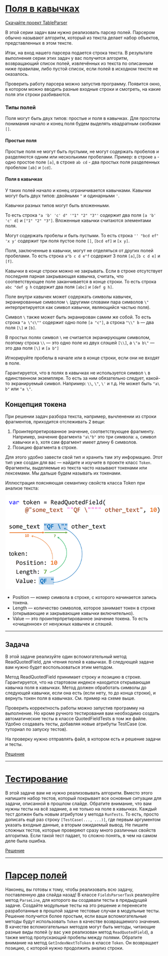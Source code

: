 # [Поля в кавычках](https://ulearn.me/course/basicprogramming/Praktika_Polya_v_kavychkakh__7a098f71-f436-436f-92ed-287d7b1bca3c)

[Скачайте проект TableParser](https://api.ulearn.me/slides/BasicProgramming/7a098f71-f436-436f-92ed-287d7b1bca3c/exercise/student-zip/TableParser.zip)

В этой серии задач вам нужно реализовать парсер полей.
Парсером обычно называют алгоритм, который из текста делает набор объектов, представленных в этом тексте.

Итак, на вход нашего парсера подается строка текста.
В результате выполнения серии этих задач у вас получится алгоритм, возвращающий список полей,
извлечённых из текста по описанным ниже правилам,
либо пустой список, если полей в исходном тексте не оказалось.

Проверить работу парсера можно запустив программу.
Появится окно, в котором можно вводить разные входные строки и смотреть, на какие поля эти строки разбиваются.


### Типы полей

Поля могут быть двух типов: простые и поля в кавычках.
Для простоты понимания начало и конец поля будем выделять квадратным скобками `[]`.


#### Простые поля

Простые поля не могут быть пустыми, не могут содержать пробелов и разделяются одним или несколькими пробелами.
Пример: в строке `a` - одно простое поле `[a]`, в строке `ab cd` - два простых поля разделенных пробелом `[ab]` и `[cd]`.


#### Поля в кавычках

У таких полей начало и конец ограничивается кавычками.
Кавычки могут быть двух типов: двойными `"` и одинарными `'`.

Кавычки разных типов могут быть вложенными.

То есть строка `"a 'b' 'c' d" '"1" "2" "3"'` содержит два поля `[a 'b' 'c' d]` и `["1" "2" "3"]`.
Вложенные кавычки считаются элементами поля.

Могут содержать пробелы и быть пустыми. То есть строка `'' "bcd ef" 'x y'` содержит три поля пустое поле `[]`, `[bcd ef]` и `[x y]`.

Поля, заключенные в кавычки, могут не отделяться от других полей пробелами.
То есть строка `a"b c d e"f` содержит 3 поля `[a]`,`[b c d e]` и `[f]`.

Кавычки в конце строки можно не закрывать.
Если в строке отсутствует последняя парная закрывающая кавычка, считать, что соответствующее поле заканчивается в конце строки.
То есть строка `abc "def g h` содержит два поля `[abc]` и `[def g h]`.

Поле внутри кавычек может содержать символы кавычек, экранированные символом `\`
(другими словами пара символов `\"` интерпретируется как символ кавычки, являющийся частью поля).

Символ `\` также может быть экранирован самим же собой. То есть строка `"a \"c\""` содержит одно поле `[a "c"]`, а строка `"\\" b` — два поля `[\]` и `[b]`.

В простых полях символ `\` не считается экранирующим символом, поэтому строка `\\` — это одно поле из двух слэшей `[\\]`, а `\"a b\"` — это два поля `[\]` и `[a b"]`

Игнорируйте пробелы в начале или в конце строки, если они не входят в поле.

Гарантируется, что в полях в кавычках не используется символ `\` в единственном экземпляре.
То есть за ним обязательно следует, какой-то экранируемый символ.
Например: `\\`, `\"`, `\'` и т.д. Не может быть `"a\ b"` или `"a \"`.


## Концепция токена

При решении задач разбора текста, например, вычленении из строки фрагментов, приходится отслеживать 2 вещи:

1. Проинтерпретированное значение, соответствующее фрагменту. Например, значение фрагмента `"a\"b"` это три символа: `a`, символ кавычки и `b`, хотя сам фрагмент имеет длину 6 символов.
2. Позицию фрагмента в строке.

Для этого удобно завести свой тип и хранить там эту информацию.
Этот тип уже создан для вас — найдите и изучите в проекте класс `Token`.
Фрагменты, выделяемые из текста часто называют токенами или лексемами. Мы дальше будем называть их токенами.

Иллюстрация поясняющая семантику свойств класса Token при анализе текста:

![example](res/Token.png)

* Position — номер символа в строке, с которого начинается запись токена.
* Length — количество символов, которое занимает токен в строке (открывающие и закрывающие кавычки включительно).
* Value — это проинтерпретированное значение токена. То есть «очищенное» от ненужных кавычек и слэшей.

---

## Задача

В этой задаче реализуйте один вспомогательный метод ReadQuotedField, для чтения полей в кавычках.
В следующей задаче вам нужно будет воспользоваться этим методом.

Метод ReadQuotedField принимает строку и позицию в строке.
Гарантируется, что на стартовом индексе находится открывающая кавычка поля в кавычках.
Метод должен обработать символы до следующей кавычки, если она есть (если нету, то до конца строки), и вернуть токен поля в кавычках.
См. пример на схеме выше.

Проверить корректность работы можно запустив программу на выполнение.
Но кроме ручного тестирования вам необходимо создать автоматические тесты в классе QuotedFieldTests в том же файле.
Удобно создавать тесты, добавляя новые атрибуты TestCase (см. туториал по запуску тестов).

На проверку нужно отправлять файл, в котором есть и решение задачи и тесты.

[Решение](QuotedFieldTask.cs)

---

# [Тестирование](https://ulearn.me/course/basicprogramming/Praktika_Testirovanie__b0d7bc0f-7309-4ff9-b472-2c19a57f25a4)

В этой задаче вам не нужно реализовывать алгоритм.
Вместо этого напишите набор тестов, который покрывает все основные ситуации для задачи, описанной в прошлом слайде.
Обратите внимание, что вам нужны тесты на всё задание, а не только на поле в кавычках.
Каждый тест должен быть новым атрибутом у метода `RunTests`.
То есть, просто дописать ещё раз строку `[TestCase(..., ...)]`, где первым аргументом указать входные данные, а вторым ожидаемый вывод.
Не пишите сложных тестов, которые проверяют сразу много различных свойств алгоритма.
Если такой тест падает, то сложно понять, в чем на самом деле была ошибка.

[Решение](TestingPracticeTests.cs)

---

# [Парсер полей](https://ulearn.me/course/basicprogramming/Praktika_Parser_poley__e5beecc5-2b45-4271-acdc-3ae0af775485)

Наконец, вы готовы к тому, чтобы реализовать всю задачу, поставленную два слайда назад!
В классе `FieldsParserTask` реализуйте метод `ParseLine`, для которого вы создавали тесты в предыдущей задаче.
Создайте модульные тесты на это решение и перенесите разработанные в прошлой задаче тестовые случаи в модульные тесты.
Решение получится более простым, если ваши вспомогательные методы будут использовать `Token` в качестве возвращаемого значения.
В качестве вспомогательных методов могут быть методы, читающие разные виды полей (у вас уже реализован метод `ReadQuotedField`),
а также метод пропускающий пробелы между полями.
Обратите внимание на метод `GetIndexNextToToken` в классе `Token`. Он возвращает позицию, с которой нужно продолжить анализ строки.